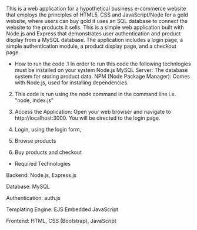     
This is a web application for a hypothetical business e-commerce website that employs
the principles of HTML5, CSS and JavaScript/Node for a gold website, where users can buy gold 
it uses an SQL database to connect the website to the products it sells.
This is a simple web application built with Node.js and Express that demonstrates user authentication and product display from a MySQL database. 
The application includes a login page, a simple authentication module, a product display page, and a checkout page.





        
* How to run the code 
.1 In order to run this code the following technlogies must be installed on your system
Node.js
MySQL Server: The database system for storing product data.
NPM (Node Package Manager): Comes with Node.js, used for installing dependencies.

2. This code is run using the node command in the command line i.e. "node, index.js"

3. Access the Application: Open your web browser and navigate to http://localhost:3000. You will be directed to the login page.

4. Login, using the login form, 

5. Browse products

6. Buy products and checkout









* Required Technologies

Backend: Node.js, Express.js

Database: MySQL

Authentication: auth.js

Templating Engine: EJS Embedded JavaScript

Frontend: HTML, CSS (Bootstrap), JavaScript
    
